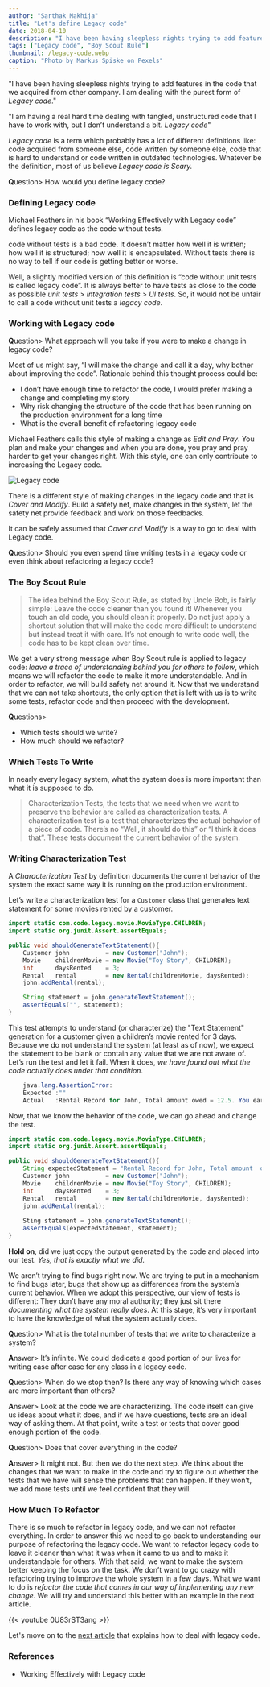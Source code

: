 ```yaml
---
author: "Sarthak Makhija"
title: "Let's define Legacy code"
date: 2018-04-10
description: "I have been having sleepless nights trying to add features in the code that we acquired from other company. I am dealing with the purest form of Legacy code. I am having a real hard time dealing with tangled, unstructured code that I have to work with, but I don’t understand a bit. Legacy code!. Let's understand what is Legacy code."
tags: ["Legacy code", "Boy Scout Rule"]
thumbnail: /legacy-code.webp
caption: "Photo by Markus Spiske on Pexels"
---
```

"I have been having sleepless nights trying to add features in the code that we acquired from other company. I am dealing with the purest form of *Legacy code*."

"I am having a real hard time dealing with tangled, unstructured code that I have to work with, but I don’t understand a bit. *Legacy code*"

*Legacy code* is a term which probably has a lot of different definitions like: code acquired from someone else, code written by someone else, code that is hard to understand or code written in outdated technologies. Whatever be the definition, most of us believe *Legacy code is Scary.*

**Q**uestion> How would you define legacy code?

### Defining Legacy code
Michael Feathers in his book “Working Effectively with Legacy code” defines legacy code as the code without tests.

code without tests is a bad code. It doesn’t matter how well it is written; how well it is structured; how well it is encapsulated. Without tests there is no way to tell if our code is getting better or worse.

Well, a slightly modified version of this definition is “code without unit tests is called legacy code”. It is always better to have tests as close to the code as possible *unit tests > integration tests > UI tests*. So, it would not be unfair to call a code without unit tests a *legacy code*.

### Working with Legacy code

**Q**uestion> What approach will you take if you were to make a change in legacy code?

Most of us might say, “I will make the change and call it a day, why bother about improving the code”. Rationale behind this thought process could be:
- I don’t have enough time to refactor the code, I would prefer making a change and completing my story
- Why risk changing the structure of the code that has been running on the production environment for a long time
- What is the overall benefit of refactoring legacy code

Michael Feathers calls this style of making a change as *Edit and Pray*. You plan and make your changes and when you are done, you pray and pray harder to get your changes right.
With this style, one can only contribute to increasing the Legacy code.

<div class="align-center">
<img title="Legacy code" src="/legacy-code.jpeg" alt="Legacy code" />
</div>

There is a different style of making changes in the legacy code and that is *Cover and Modify*. Build a safety net, make changes in the system, let the safety net provide feedback and work on those feedbacks.

It can be safely assumed that *Cover and Modify* is a way to go to deal with Legacy code.

**Q**uestion> Should you even spend time writing tests in a legacy code or even think about refactoring a legacy code?

### The Boy Scout Rule
> The idea behind the Boy Scout Rule, as stated by Uncle Bob, is fairly simple: Leave the code cleaner than you found it! Whenever you touch an old code, you should clean it properly. Do not just apply a shortcut solution that will make the code more difficult to understand but instead treat it with care. It’s not enough to write code well, the code has to be kept clean over time.

We get a very strong message when Boy Scout rule is applied to legacy code: *leave a trace of understanding behind you for others to follow*, which means we will refactor the code to make it more understandable. And in order to refactor, we will build  safety net around it.
Now that we understand that we can not take shortcuts, the only option that is left with us is to write some tests, refactor code and then proceed with the development.

**Q**uestions>
- Which tests should we write?
- How much should we refactor?

### Which Tests To Write
In nearly every legacy system, what the system does is more important than what it is supposed to do.
> Characterization Tests, the tests that we need when we want to preserve the behavior are called as characterization tests. A characterization test is a test that characterizes the actual behavior of a piece of code. There’s no “Well, it should do this” or “I think it does that”. These tests document the current behavior of the system.

### Writing Characterization Test
A *Characterization Test* by definition documents the current behavior of the system the exact same way it is running on the production environment.

Let’s write a characterization test for a `Customer` class that generates text statement for some movies rented by a customer.
```java
import static com.code.legacy.movie.MovieType.CHILDREN;
import static org.junit.Assert.assertEquals;

public void shouldGenerateTextStatement(){
    Customer john          = new Customer("John");
    Movie    childrenMovie = new Movie("Toy Story", CHILDREN);   
    int      daysRented    = 3;
    Rental   rental        = new Rental(childrenMovie, daysRented);
    john.addRental(rental);

    String statement = john.generateTextStatement();
    assertEquals("", statement);
}
```

This test attempts to understand (or characterize) the "Text Statement" generation for a customer given a children’s movie rented for 3 days. Because we do not understand the system (at least as of now), we expect the statement to be blank or contain any value that we are not aware of.
Let’s run the test and let it fail. When it does, *we have found out what the code actually does under that condition*.

```java
    java.lang.AssertionError:
    Expected :""
    Actual   :Rental Record for John, Total amount owed = 12.5. You earned 4 frequent renter points.</pre></div>
```
Now, that we know the behavior of the code, we can go ahead and change the test.

```java
import static com.code.legacy.movie.MovieType.CHILDREN;
import static org.junit.Assert.assertEquals;

public void shouldGenerateTextStatement(){
    String expectedStatement = "Rental Record for John, Total amount  owed = 12.5. You earned 4 frequent renter points";
    Customer john          = new Customer("John");
    Movie    childrenMovie = new Movie("Toy Story", CHILDREN);   
    int      daysRented    = 3;
    Rental   rental        = new Rental(childrenMovie, daysRented);
    john.addRental(rental);
    
    Sting statement = john.generateTextStatement();
    assertEquals(expectedStatement, statement);
}
```

**Hold on**, did we just copy the output generated by the code and placed into our test. *Yes, that is exactly what we did.*

We aren’t trying to find bugs right now. We are trying to put in a mechanism to find bugs later, bugs that show up as differences from the system’s current behavior. When we adopt this perspective, our view of tests is different: They don’t have any moral authority; they just sit there *documenting what the system really does*. At this stage, it’s very important to have the knowledge of what the system actually does.

**Q**uestion> What is the total number of tests that we write to characterize a system?

**A**nswer> It’s infinite. We could dedicate a good portion of our lives for writing case after case for any class in a legacy code.

**Q**uestion> When do we stop then? Is there any way of knowing which cases are more important than others?

**A**nswer> Look at the code we are characterizing. The code itself can give us ideas about what it does, and if we have questions, tests are an ideal way of asking them. At that point, write a test or tests that cover good enough portion of the code.

**Q**uestion> Does that cover everything in the code?

**A**nswer> It might not. But then we do the next step. We think about the changes that we want to make in the code and try to figure out whether the tests that we have will sense the problems that can happen. If they won’t, we add more tests until we feel confident that they will.

### How Much To Refactor
There is so much to refactor in legacy code, and we can not refactor everything. In order to answer this we need to go back to understanding our purpose of refactoring the legacy code.
We want to refactor legacy code to leave it cleaner than what it was when it came to us and to make it understandable for others.
With that said, we want to make the system better keeping the focus on the task. We don’t want to go crazy with refactoring trying to improve the whole system in a few days. What we want to do is *refactor the code that comes in our way of implementing any new change*. We will try and understand this better with an example in the next article.

{{< youtube 0U83rST3ang >}}

Let's move on to the [next article](/blog/lets_deal_with_legacy_code/) that explains how to deal with legacy code.

### References
- Working Effectively with Legacy code

